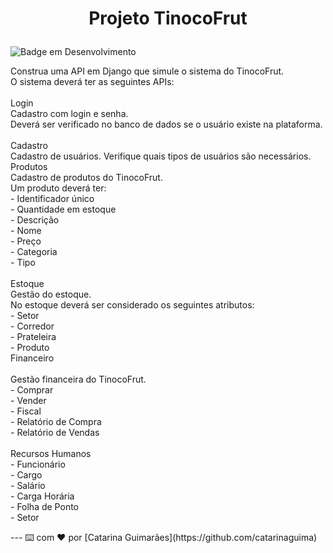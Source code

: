  <h1 align="center">
  <p> Projeto TinocoFrut </p> 
 </h1>
 
 ![Badge em Desenvolvimento](http://img.shields.io/static/v1?label=STATUS&message=EM%20DESENVOLVIMENTO&color=GREEN&style=for-the-badge)

<p align="justify">
Construa uma API em Django que simule o sistema do TinocoFrut. <br>
O sistema deverá ter as seguintes APIs: <br>
<br>
Login <br>
Cadastro com login e senha. <br>
Deverá ser verificado no banco de dados se o usuário existe na plataforma. <br>
<br>
Cadastro <br>
Cadastro de usuários. Verifique quais tipos de usuários são necessários. <br>
Produtos <br>
Cadastro de produtos do TinocoFrut. <br>
Um produto deverá ter: <br>
- Identificador único <br>
- Quantidade em estoque <br>
- Descrição <br>
- Nome <br>
- Preço <br>
- Categoria <br>
- Tipo <br>
<br>
Estoque <br>
Gestão do estoque. <br> 
No estoque deverá ser considerado os seguintes atributos: <br>
- Setor <br>
- Corredor <br>
- Prateleira <br>
- Produto <br>
Financeiro <br>
<br>
Gestão financeira do TinocoFrut. <br>
- Comprar <br>
- Vender <br>
- Fiscal <br>
- Relatório de Compra <br>
- Relatório de Vendas <br>
<br>
Recursos Humanos <br>
- Funcionário  <br>
- Cargo  <br>
- Salário  <br>
- Carga Horária  <br>
- Folha de Ponto  <br>
- Setor  <br>
</p>
---
⌨️ com ❤️ por [Catarina Guimarães](https://github.com/catarinaguima) 
